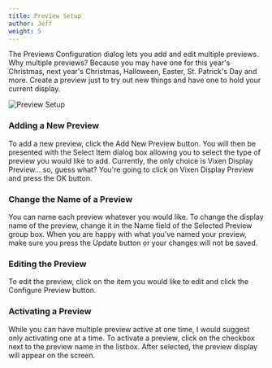 ```yaml
---
title: Preview Setup
author: Jeff
weight: 5
---
```

The Previews Configuration dialog lets you add and edit multiple previews. Why multiple previews? Because you may have one for this year's Christmas, next year's Christmas, Halloween, Easter, St. Patrick's Day and more. Create a preview just to try out new things and have one to hold your current display.

![Preview Setup](/images/docs/usage/preview/preview-setup/PreviewsConfiguration.png)

### Adding a New Preview

To add a new preview, click the Add New Preview button. You will then be presented with the Select Item dialog box allowing you to select the type of preview you would like to add. Currently, the only choice is Vixen Display Preview&#8230; so, guess what? You're going to click on Vixen Display Preview and press the OK button.

### Change the Name of a Preview

You can name each preview whatever you would like. To change the display name of the preview, change it in the Name field of the Selected Preview group box. When you are happy with what you've named your preview, make sure you press the Update button or your changes will not be saved.

### Editing the Preview

To edit the preview, click on the item you would like to edit and click the Configure Preview button.

### Activating a Preview

While you can have multiple preview active at one time, I would suggest only activating one at a time. To activate a preview, click on the checkbox next to the preview name in the listbox. After selected, the preview display will appear on the screen.
